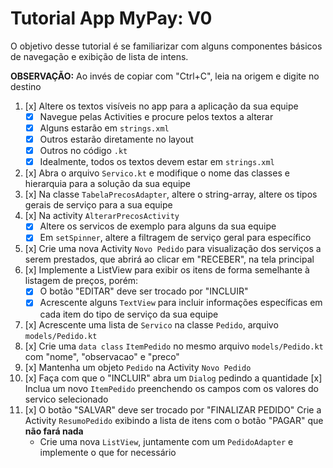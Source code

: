 # Tutorial App MyPay: V0

O objetivo desse tutorial é se familiarizar com alguns componentes básicos de navegação e exibição de lista de intens.

**OBSERVAÇÃO:** Ao invés de copiar com "Ctrl+C", leia na origem e digite no destino

1. [x] Altere os textos visíveis no app para a aplicação da sua equipe
   - [x] Navegue pelas Activities e procure pelos textos a alterar
   - [x] Alguns estarão em `strings.xml`
   - [x] Outros estarão diretamente no layout
   - [x] Outros no código `.kt`
   - [x] Idealmente, todos os textos devem estar em `strings.xml`
2. [x] Abra o arquivo `Servico.kt` e modifique o nome das classes e hierarquia para a solução da sua equipe
3. [x] Na classe `TabelaPrecosAdapter`, altere o string-array, altere os tipos gerais de serviço para a sua equipe
4. [x] Na activity `AlterarPrecosActivity`
   - [x] Altere os servicos de exemplo para alguns da sua equipe
   - [x] Em `setSpinner`, altere a filtragem de serviço geral para específico
5. [x] Crie uma nova Activity `Novo Pedido` para visualização dos serviços a serem prestados, que abrirá ao clicar em "RECEBER", na tela principal
6. [x] Implemente a ListView para exibir os itens de forma semelhante à listagem de preços, porém:
   - [x] O botão "EDITAR" deve ser trocado por "INCLUIR"
   - [x] Acrescente alguns `TextView` para incluir informações específicas em cada item do tipo de serviço da sua equipe
7. [x] Acrescente uma lista de `Servico` na classe `Pedido`, arquivo `models/Pedido.kt`
8. [x] Crie uma `data class` `ItemPedido` no mesmo arquivo `models/Pedido.kt` com "nome", "observacao" e "preco"
9. [x] Mantenha um objeto `Pedido` na Activity `Novo Pedido`
10. [x] Faça com que o "INCLUIR" abra um `Dialog`  pedindo a quantidade
    [x] Inclua um novo `ItemPedido` preenchendo os campos com os valores do servico selecionado
11. [x] O botão "SALVAR" deve ser trocado por "FINALIZAR PEDIDO"
     Crie a Activity `ResumoPedido` exibindo a lista de itens com o botão "PAGAR" que **não fará nada**
    - Crie uma nova `ListView`, juntamente com um `PedidoAdapter` e implemente o que for necessário

